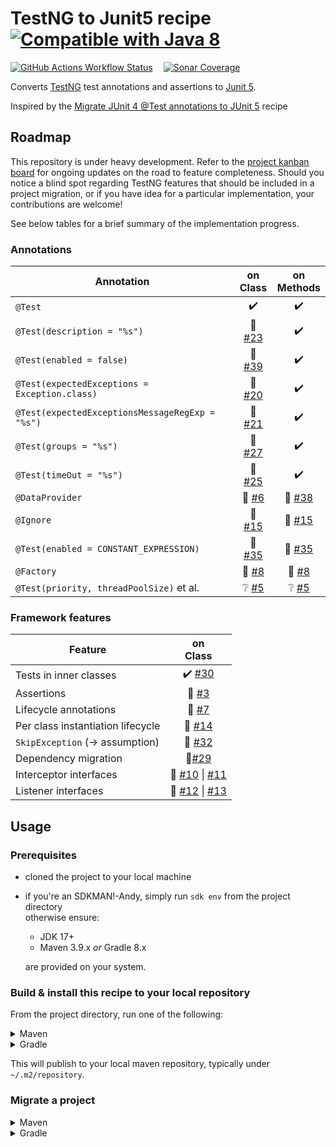 # TestNG to Junit5 recipe   [![Compatible with Java 8](https://img.shields.io/badge/Works%20on%20Java-8-seagreen?logo=openjdk&labelColor=snow&logoColor=black)](#)

[![GitHub Actions Workflow Status](https://img.shields.io/github/actions/workflow/status/philzen/rewrite-recipe-testng-to-junit-jupiter/ci.yml?logo=github)](https://github.com/Philzen/rewrite-recipe-testng-to-junit-jupiter/actions/workflows/ci.yml)   
[![Sonar Coverage](https://img.shields.io/sonar/coverage/Philzen_rewrite-recipe-testng-to-junit-jupiter?server=https%3A%2F%2Fsonarcloud.io&logo=sonarcloud&label=Coverage)](https://sonarcloud.io/summary/new_code?id=Philzen_rewrite-recipe-testng-to-junit-jupiter)

Converts [TestNG](https://testng.org/) test annotations and assertions to
[Junit 5](https://junit.org/junit5/docs/current/user-guide/).

Inspired by the [Migrate JUnit 4 @Test annotations to JUnit 5](https://docs.openrewrite.org/recipes/java/testing/junit5/updatetestannotation) recipe

## Roadmap 

This repository is under heavy development. Refer to the [project kanban board](https://github.com/users/Philzen/projects/2/views/2) 
for ongoing updates on the road to feature completeness. Should you notice a blind spot 
regarding TestNG features that should be included in a project migration, or if you have idea 
for a particular implementation, your contributions are welcome!

See below tables for a brief summary of the implementation progress.

### Annotations

| Annotation                                      |     on<br>Class      |    on<br>Methods     |
|-------------------------------------------------|:--------------------:|:--------------------:|
| `@Test`                                         |  :heavy_check_mark:  |  :heavy_check_mark:  |
| `@Test(description = "%s")`                     |    :hammer: [#23]    |  :heavy_check_mark:  |
| `@Test(enabled = false)`                        |    :hammer: [#39]    |  :heavy_check_mark:  |
| `@Test(expectedExceptions = Exception.class)`   |    :hammer: [#20]    |  :heavy_check_mark:  |
| `@Test(expectedExceptionsMessageRegExp = "%s")` |    :hammer: [#21]    |  :heavy_check_mark:  | 
| `@Test(groups = "%s")`                          |    :hammer: [#27]    |  :heavy_check_mark:  |
| `@Test(timeOut = "%s")`                         |    :hammer: [#25]    |  :heavy_check_mark:  |
| `@DataProvider`                                 |    :hammer: [#6]     |    :hammer: [#38]    |
| `@Ignore`                                       |    :hammer: [#15]    |    :hammer: [#15]    |
| `@Test(enabled = CONSTANT_EXPRESSION)`          |   :thinking: [#35]   |   :thinking: [#35]   |
| `@Factory`                                      |   :thinking: [#8]    |   :thinking: [#8]    |
| `@Test(priority, threadPoolSize)` et al.        | :grey_question: [#5] | :grey_question: [#5] |

  [#3]: https://github.com/Philzen/rewrite-TestNG-to-JUnit5/pull/3
  [#5]: https://github.com/Philzen/rewrite-TestNG-to-JUnit5/issues/5
  [#6]: https://github.com/Philzen/rewrite-TestNG-to-JUnit5/issues/6
  [#7]: https://github.com/Philzen/rewrite-TestNG-to-JUnit5/issues/7
  [#8]: https://github.com/Philzen/rewrite-TestNG-to-JUnit5/issues/8
  [#10]: https://github.com/Philzen/rewrite-TestNG-to-JUnit5/issues/10
  [#11]: https://github.com/Philzen/rewrite-TestNG-to-JUnit5/issues/11
  [#12]: https://github.com/Philzen/rewrite-TestNG-to-JUnit5/issues/12
  [#13]: https://github.com/Philzen/rewrite-TestNG-to-JUnit5/issues/13
  [#14]: https://github.com/Philzen/rewrite-TestNG-to-JUnit5/issues/14
  [#15]: https://github.com/Philzen/rewrite-TestNG-to-JUnit5/issues/15
  [#20]: https://github.com/Philzen/rewrite-TestNG-to-JUnit5/issues/20
  [#21]: https://github.com/Philzen/rewrite-TestNG-to-JUnit5/issues/21
  [#23]: https://github.com/Philzen/rewrite-TestNG-to-JUnit5/issues/23
  [#25]: https://github.com/Philzen/rewrite-TestNG-to-JUnit5/issues/25
  [#27]: https://github.com/Philzen/rewrite-TestNG-to-JUnit5/issues/27
  [#29]: https://github.com/Philzen/rewrite-TestNG-to-JUnit5/issues/29
  [#30]: https://github.com/Philzen/rewrite-TestNG-to-JUnit5/issues/30
  [#32]: https://github.com/Philzen/rewrite-TestNG-to-JUnit5/issues/32
  [#35]: https://github.com/Philzen/rewrite-TestNG-to-JUnit5/issues/35
  [#38]: https://github.com/Philzen/rewrite-TestNG-to-JUnit5/pull/38
  [#39]: https://github.com/Philzen/rewrite-TestNG-to-JUnit5/issues/39

### Framework features

| Feature                           |        on<br>Class        |
|-----------------------------------|:-------------------------:|
| Tests in inner classes            | :heavy_check_mark: [#30]  |
| Assertions                        |       :hammer: [#3]       |      
| Lifecycle annotations             |       :hammer: [#7]       |
| Per class instantiation lifecycle |      :hammer: [#14]       |
| `SkipException` (→ assumption)    |      :hammer: [#32]       |
| Dependency migration              |       :hammer:[#29]       |
| Interceptor interfaces            | :thinking: [#10] \| [#11] |
| Listener interfaces               | :thinking: [#12] \| [#13] |

## Usage

### Prerequisites

- cloned the project to your local machine 
- if you're an SDKMAN!-Andy, simply run `sdk env` from the project directory   
  otherwise ensure:  
   - JDK 17+
   - Maven 3.9.x *or* Gradle 8.x  

   are provided on your system.

### Build & install this recipe to your local repository

From the project directory, run one of the following: 

<details><summary>Maven</summary>
<p>

```bash
mvn install -DskipTests
```
</p>
</details> 

<details><summary>Gradle</summary>
<p>

```bash
./gradlew publishToMavenLocal
# or ./gradlew pTML
# or mvn install
```
</p>
</details> 

This will publish to your local maven repository, typically under `~/.m2/repository`.

### Migrate a project

<details><summary>Maven</summary>
<p>

In the `pom.xml` of a different project you wish to run the recipe on, 
make it a plugin dependency of rewrite-maven-plugin:

```xml
<project>
  <build>
    <plugins>
      <plugin>
        <groupId>org.openrewrite.maven</groupId>
        <artifactId>rewrite-maven-plugin</artifactId>
        <version>5.33.0</version>
        <configuration>
          <activeRecipes>
            <recipe>org.philzen.oss.testng.MigrateToJunit5</recipe>
          </activeRecipes>
        </configuration>
        <dependencies>
          <dependency>
            <groupId>org.philzen.oss</groupId>
            <artifactId>rewrite-testng-to-junit5</artifactId>
            <version>1.0.1-SNAPSHOT</version>
          </dependency>
        </dependencies>
      </plugin>
    </plugins>
  </build>
</project>
```
Now run the recipe via `mvn rewrite:run`.
</details> 

<details><summary>Gradle</summary>
<p>

Unlike Maven, Gradle must be explicitly configured to resolve dependencies from Maven local.
In the root project of a gradle build that you wish to run this recipe on,
make it a dependency of the `rewrite` configuration:

```groovy
plugins {
    id("java")
    id("org.openrewrite.rewrite") version("latest.release")
}

repositories {
    mavenLocal()
    mavenCentral()
}

dependencies {
    rewrite("com.yourorg:rewrite-recipe-starter:latest.integration")
}

rewrite {
    activeRecipe("com.yourorg.NoGuavaListsNewArrayList")
}
```

Now run the recipe via `gradlew rewriteRun`.
</details>

